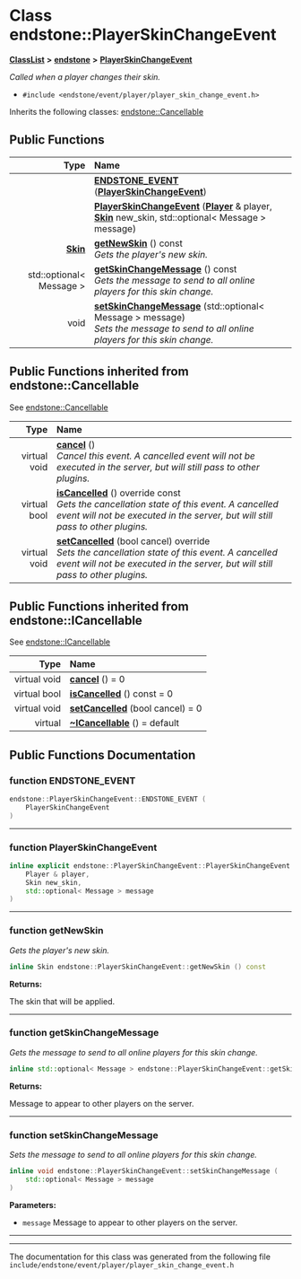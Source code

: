 

# Class endstone::PlayerSkinChangeEvent



[**ClassList**](annotated.md) **>** [**endstone**](namespaceendstone.md) **>** [**PlayerSkinChangeEvent**](classendstone_1_1PlayerSkinChangeEvent.md)



_Called when a player changes their skin._ 

* `#include <endstone/event/player/player_skin_change_event.h>`



Inherits the following classes: [endstone::Cancellable](classendstone_1_1Cancellable.md)










































































## Public Functions

| Type | Name |
| ---: | :--- |
|   | [**ENDSTONE\_EVENT**](#function-endstone_event) ([**PlayerSkinChangeEvent**](classendstone_1_1PlayerSkinChangeEvent.md)) <br> |
|   | [**PlayerSkinChangeEvent**](#function-playerskinchangeevent) ([**Player**](classendstone_1_1Player.md) & player, [**Skin**](classendstone_1_1Skin.md) new\_skin, std::optional&lt; Message &gt; message) <br> |
|  [**Skin**](classendstone_1_1Skin.md) | [**getNewSkin**](#function-getnewskin) () const<br>_Gets the player's new skin._  |
|  std::optional&lt; Message &gt; | [**getSkinChangeMessage**](#function-getskinchangemessage) () const<br>_Gets the message to send to all online players for this skin change._  |
|  void | [**setSkinChangeMessage**](#function-setskinchangemessage) (std::optional&lt; Message &gt; message) <br>_Sets the message to send to all online players for this skin change._  |


## Public Functions inherited from endstone::Cancellable

See [endstone::Cancellable](classendstone_1_1Cancellable.md)

| Type | Name |
| ---: | :--- |
| virtual void | [**cancel**](classendstone_1_1Cancellable.md#function-cancel) () <br>_Cancel this event. A cancelled event will not be executed in the server, but will still pass to other plugins._  |
| virtual bool | [**isCancelled**](classendstone_1_1Cancellable.md#function-iscancelled) () override const<br>_Gets the cancellation state of this event. A cancelled event will not be executed in the server, but will still pass to other plugins._  |
| virtual void | [**setCancelled**](classendstone_1_1Cancellable.md#function-setcancelled) (bool cancel) override<br>_Sets the cancellation state of this event. A cancelled event will not be executed in the server, but will still pass to other plugins._  |


## Public Functions inherited from endstone::ICancellable

See [endstone::ICancellable](classendstone_1_1ICancellable.md)

| Type | Name |
| ---: | :--- |
| virtual void | [**cancel**](classendstone_1_1ICancellable.md#function-cancel) () = 0<br> |
| virtual bool | [**isCancelled**](classendstone_1_1ICancellable.md#function-iscancelled) () const = 0<br> |
| virtual void | [**setCancelled**](classendstone_1_1ICancellable.md#function-setcancelled) (bool cancel) = 0<br> |
| virtual  | [**~ICancellable**](classendstone_1_1ICancellable.md#function-icancellable) () = default<br> |
















































































## Public Functions Documentation




### function ENDSTONE\_EVENT 

```C++
endstone::PlayerSkinChangeEvent::ENDSTONE_EVENT (
    PlayerSkinChangeEvent
) 
```




<hr>



### function PlayerSkinChangeEvent 

```C++
inline explicit endstone::PlayerSkinChangeEvent::PlayerSkinChangeEvent (
    Player & player,
    Skin new_skin,
    std::optional< Message > message
) 
```




<hr>



### function getNewSkin 

_Gets the player's new skin._ 
```C++
inline Skin endstone::PlayerSkinChangeEvent::getNewSkin () const
```





**Returns:**

The skin that will be applied. 





        

<hr>



### function getSkinChangeMessage 

_Gets the message to send to all online players for this skin change._ 
```C++
inline std::optional< Message > endstone::PlayerSkinChangeEvent::getSkinChangeMessage () const
```





**Returns:**

Message to appear to other players on the server. 





        

<hr>



### function setSkinChangeMessage 

_Sets the message to send to all online players for this skin change._ 
```C++
inline void endstone::PlayerSkinChangeEvent::setSkinChangeMessage (
    std::optional< Message > message
) 
```





**Parameters:**


* `message` Message to appear to other players on the server. 




        

<hr>

------------------------------
The documentation for this class was generated from the following file `include/endstone/event/player/player_skin_change_event.h`

